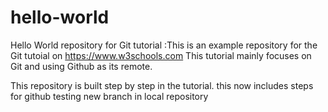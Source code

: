 # hello-world
Hello World repository for Git tutorial
:This is an example repository for the Git tutoial on https://www.w3schools.com
This tutorial mainly focuses on Git and using Github as its remote.

This repository is built step by step in the tutorial.
this now includes steps for github
testing new branch in local repository

